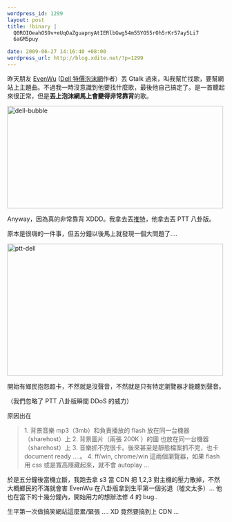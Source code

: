 ```yaml
--- 
wordpress_id: 1299
layout: post
title: !binary |
  Q0ROIOeahOS9v+eUqOaZguapnyAtIERlbGwg54m55YO55rOh5rKr57ay5Li7
  6aGM5puy

date: 2009-06-27 14:16:40 +08:00
wordpress_url: http://blog.xdite.net/?p=1299
---
```

昨天朋友 <a href="http://twitter.com/evenwu/">EvenWu</a> (<a href="http://evendesign.tw/demo/999/">Dell 特價泡沫網</a>作者）丟 Gtalk 過來，叫我幫忙找歌，要幫網站上主題曲。不過我一時沒意識到他要找什麼歌，最後他自己搞定了。是一首聽起來很正常，但是<strong>丟上泡沫網馬上會變得非常靠背</strong>的歌。

<a href="http://evendesign.tw/demo/999/" title="Flickr 上 xdite 的 dell-bubble"><img src="http://farm4.static.flickr.com/3298/3664760462_115876fd26.jpg" width="500" height="237" alt="dell-bubble" /></a>

Anyway，因為真的非常靠背 XDDD。我拿去丟<a href="http://twitter.com">推特</a>，他拿去丟 PTT 八卦版。

原本是很嗨的一件事，但五分鐘以後馬上就發現一個大問題了....

<a href="http://www.flickr.com/photos/xdite/3664744972/" title="Flickr 上 xdite 的 ptt-dell"><img src="http://farm3.static.flickr.com/2425/3664744972_1584a3e504.jpg" width="500" height="306" alt="ptt-dell" /></a>

開始有鄉民抱怨超卡，不然就是沒聲音，不然就是只有特定瀏覽器才能聽到聲音。

（我們忽略了 PTT 八卦版瞬間 DDoS 的威力）

原因出在

<blockquote>1. 背景音樂 mp3（3mb）和負責播放的 flash 放在同一台機器（sharehost）上
2. 背景圖片（兩張 200K ）的圖 也放在同一台機器（sharehost）上
3. 音樂抓不完很卡。後來甚至是靜態檔案抓不完，也卡 document ready ....。
4. ff/win, chrome/win 這兩個瀏覽器，如果 flash 用 css 或是寬高隱藏起來，就不會 autoplay ...</blockquote>

於是五分鐘後當機立斷，我跑去拿 s3 當 CDN 把 1,2,3 對主機的壓力散掉，不然大概鄉民的不滿就會害 EvenWu 在八卦版拿到生平第一個劣退（噓文太多）...
他也在當下的十幾分鐘內，開始用力的想辦法修 4 的 bug..

生平第一次做搞笑網站這麼累/緊張 .... XD  竟然要搞到上 CDN ...


